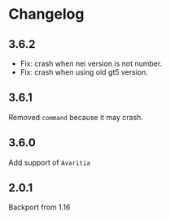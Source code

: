 # Changelog

## 3.6.2

- Fix: crash when nei version is not number. 
- Fix: crash when using old gt5 version.

## 3.6.1

Removed `command` because it may crash.

## 3.6.0

Add support of `Avaritia`

## 2.0.1

Backport from 1.16